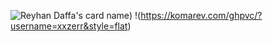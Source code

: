 ![Reyhan Daffa's card name](https://cardivo.vercel.app/api?name=Reyhan%20Daffa%20F.&description=Welcome%20To%20My%20GitHub%20😁&image=https://avatars.githubusercontent.com/u/106092370?v=4&backgroundColor=%23222C35&instagram=xx.zerrr&github=xxzerr&pattern=topography&colorPattern=%2347597E&fontColor=%23ddd&iconColor=%23fff&opacity=0.3))
!(https://komarev.com/ghpvc/?username=xxzerr&style=flat)
